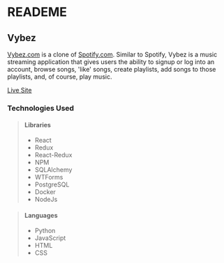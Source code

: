 # READEME

## Vybez

[Vybez.com](https://vybze.herokuapp.com/) is a clone of [Spotify.com](https://www.spotify.com/). Similar to Spotify, Vybez is a music streaming application that gives users the ability to signup or log into an account, browse songs, 'like' songs, create playlists, add songs to those playlists, and, of course, play music.

[Live Site](https://vybze.herokuapp.com/)

### Technologies Used

> #### Libraries
> * React
> * Redux
> * React-Redux
> * NPM
> * SQLAlchemy
> * WTForms
> * PostgreSQL
> * Docker
>  * NodeJs


> #### Languages
> * Python
> * JavaScript
> * HTML
> * CSS


